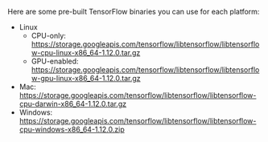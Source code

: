 Here are some pre-built TensorFlow binaries you can use for each platform:

- Linux
  - CPU-only: https://storage.googleapis.com/tensorflow/libtensorflow/libtensorflow-cpu-linux-x86_64-1.12.0.tar.gz
  - GPU-enabled: https://storage.googleapis.com/tensorflow/libtensorflow/libtensorflow-gpu-linux-x86_64-1.12.0.tar.gz
- Mac: https://storage.googleapis.com/tensorflow/libtensorflow/libtensorflow-cpu-darwin-x86_64-1.12.0.tar.gz
- Windows: https://storage.googleapis.com/tensorflow/libtensorflow/libtensorflow-cpu-windows-x86_64-1.12.0.zip